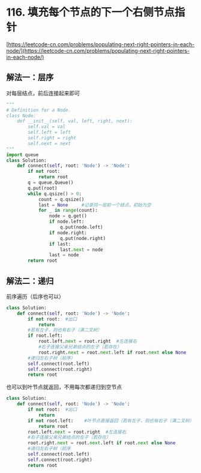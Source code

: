 # 116. 填充每个节点的下一个右侧节点指针

[https://leetcode-cn.com/problems/populating-next-right-pointers-in-each-node/](https://leetcode-cn.com/problems/populating-next-right-pointers-in-each-node/)

## 解法一：层序

对每层结点，前后连接起来即可

```python
"""
# Definition for a Node.
class Node:
    def __init__(self, val, left, right, next):
        self.val = val
        self.left = left
        self.right = right
        self.next = next
"""
import queue
class Solution:
    def connect(self, root: 'Node') -> 'Node':
        if not root:
            return root
        q = queue.Queue()
        q.put(root)
        while q.qsize() > 0:
            count = q.qsize()
            last = None     #记录同一层前一个结点，初始为空
            for _ in range(count):
                node = q.get()
                if node.left:
                    q.put(node.left)
                if node.right:
                    q.put(node.right)
                if last:
                    last.next = node
                last = node
        return root
```

## 解法二：递归

前序遍历（后序也可以）

```python
class Solution:
    def connect(self, root: 'Node') -> 'Node':
        if not root:  #出口
            return
        #若有左子，则也有右子（满二叉树）
        if root.left:
            root.left.next = root.right  #左连接右
            #右子连接父亲兄弟结点的左子（若存在）
            root.right.next = root.next.left if root.next else None 
        #递归左右子树（前序）
        self.connect(root.left)
        self.connect(root.right)
        return root
```

也可以到叶节点就返回，不用每次都递归到空节点

```python
class Solution:
    def connect(self, root: 'Node') -> 'Node':
        if not root:  #出口
            return
        if not root.left:    #叶节点直接返回（若有左子，则也有右子（满二叉树）
            return root
        root.left.next = root.right  #左连接右
        #右子连接父亲兄弟结点的左子（若存在）
        root.right.next = root.next.left if root.next else None 
        #递归左右子树（前序
        self.connect(root.left)
        self.connect(root.right)
        return root
```

